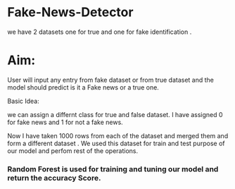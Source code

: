 # Fake-News-Detector

we have 2 datasets one for true and one for fake identification .

# Aim:

User will input any entry from fake dataset or from true dataset and the model should predict is it a Fake news or a true one.

Basic Idea:

we can assign a differnt class for true and false dataset. I have assigned 0 for fake news and 1 for not a fake news.

Now I have taken 1000 rows from each of the dataset and merged them and form a different dataset . We used this dataset for train and test purpose of our model and perfom rest of the operations.

### Random Forest is used for training and tuning our model and return the accuracy Score. 
